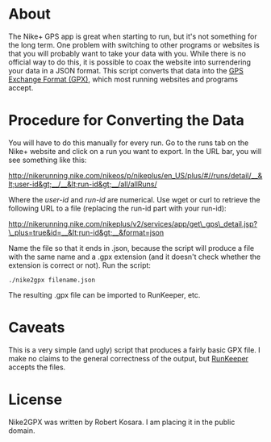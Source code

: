 # About

The Nike+ GPS app is great when starting to run, but it's not something for the long term. One problem with switching to other programs or websites is that you will probably want to take your data with you. While there is no official way to do this, it is possible to coax the website into surrendering your data in a JSON format. This script converts that data into the [GPS Exchange Format (GPX)](http://www.topografix.com/gpx.asp), which most running websites and programs accept.

# Procedure for Converting the Data

You will have to do this manually for every run. Go to the runs tab on the Nike+ website and click on a run you want to export. In the URL bar, you will see something like this:

http://nikerunning.nike.com/nikeos/p/nikeplus/en_US/plus/#//runs/detail/__&lt;user-id&gt;__/__&lt;run-id&gt;__/all/allRuns/

Where the _user-id_ and _run-id_ are numerical. Use wget or curl to retrieve the following URL to a file (replacing the run-id part with your run-id):

http://nikerunning.nike.com/nikeplus/v2/services/app/get\_gps\_detail.jsp?\_plus=true&id=__&lt;run-id&gt;__&format=json

Name the file so that it ends in .json, because the script will produce a file with the same name and a .gpx extension (and it doesn't check whether the extension is correct or not). Run the script:

    ./nike2gpx filename.json

The resulting .gpx file can be imported to RunKeeper, etc.

# Caveats

This is a very simple (and ugly) script that produces a fairly basic GPX file. I make no claims to the general correctness of the output, but [RunKeeper](http://runkeeper.com/) accepts the files.

# License

Nike2GPX was written by Robert Kosara. I am placing it in the public domain.
